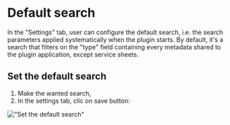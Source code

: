 # Default search

In the "Settings" tab, user can configure the default search, i.e. the search parameters applied systematically when the plugin starts. By default, it's a search that filters on the "type" field containing every metadata shared to the plugin application, except service sheets.

## Set the default search

1. Make the wanted search,
2. In the settings tab, clic on save button:

!["Set the default search"](/assets/settings_defaultSearch_en.png)
